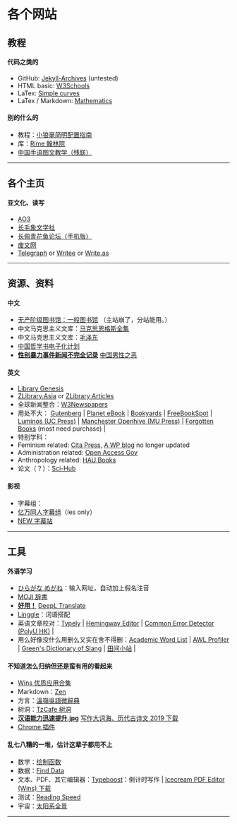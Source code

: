 # 各个网站

## 教程

#### 代码之类的

* GitHub: [Jekyll-Archives](https://github.com/jekyll/jekyll-archives) (untested)
* HTML basic: [W3Schools](https://www.w3schools.com/)
* LaTex: [Simple curves](https://www.overleaf.com/learn/latex/LaTeX_Graphics_using_TikZ:_A_Tutorial_for_Beginners_(Part_1)%E2%80%94Basic_Drawing)
* LaTex / Markdown: [Mathematics](https://www.calvin.edu/~rpruim/courses/s341/S17/from-class/MathinRmd.html)

#### 别的什么的

* 教程：[小狼毫简明配置指南](https://www.jianshu.com/p/296bba666604?open=1)
* 库：[Rime 翰林院](https://github.com/rime-aca)
* [中国手语图文教学（残联）](http://www.cdpf.org.cn/special/zgsy/node_305701.htm)

-----

## 各个主页

#### 亚文化、读写

* [AO3](https://archiveofourown.org/)
* [长毛象文学社](https://mastodonnovelclub.boards.net/)
* [长佩青花鱼论坛（手机版）](https://allcp.net/forum.php?mobile=yes)
* [废文网](https://sosad.fun/)
* [Telegraph](https://telegra.ph/) or [Writee]() or [Write.as]()

-----

## 资源、资料

#### 中文

* [无产阶级图书馆：一般图书馆](https://library.proletarian.me/My_library_table.php) （主站崩了，分站能用。）
* 中文马克思主义文库：[马克思恩格斯全集](https://www.marxists.org/chinese/marx-engels/index.htm)
* 中文马克思主义文库：[毛泽东](https://www.marxists.org/chinese/maozedong/index.htm)
* [中国哲学书电子化计划](https://ctext.org/pre-qin-and-han/zhs)
* <u><b>性别暴力事件新闻不完全记录</b></u> [中国男性之恶](https://cnwoman-bot.github.io/evil-man/)

#### 英文

* [Library Genesis](http://gen.lib.rus.ec/)
* [ZLibrary.Asia](https://b-ok.as/) or [ZLibrary Articles](https://booksc.org/)
* 全球新闻整合：[W3Newspapers](https://www.w3newspapers.com/)
* 用处不大：
[Gutenberg](http://www.gutenberg.org/) | [Planet eBook](https://www.planetebook.com/) | [Bookyards](https://www.bookyards.com/en) | [FreeBookSpot](http://www.freebookspot.es/) | [Luminos (UC Press)](https://www.luminosoa.org/site/) | [Manchester Openhive (MU Press)](https://www.manchesteropenhive.com/) | [Forgotten Books](https://www.forgottenbooks.com/en) (most need purchase) |
* 特别学科：
 * Feminism related: [Cita Press](https://citapress.org/#home), [A WP blog](https://12rec5.wordpress.com/) no longer updated
 * Administration related: [Open Access Gov](https://www.openaccessgovernment.org/)
 * Anthropology related: [HAU Books](https://haubooks.org/)
* 论文（？）：[Sci-Hub](https://sci-hub.tw/)

#### 影视

* 字幕组：
 * [亿万同人字幕组](http://ywtrzm.com/)（les only）
 * [NEW 字幕站](https://newzmz.com/index.html)

-----

## 工具

#### 外语学习

* [ひらがな めがね](http://www.hiragana.jp/index.html)：输入网址，自动加上假名注音
* [MOJI 辞書](https://www.mojidict.com/)
* <u><b>好用！</b></u> [DeepL Translate](https://www.deepl.com/translator)
* [Linggle](https://linggle.com/)：词语搭配
* 英语文章校对：[Typely](https://typely.com/) | [Hemingway Editor](http://www.hemingwayapp.com/) | [Common Error Detector (PolyU HK)](http://www2.elc.polyu.edu.hk/cill/errordetector.htm) |
* 用么好像没什么用删么又实在舍不得删：[Academic Word List](http://www.uefap.com/vocab/select/awl.htm) | [AWL Profiler](http://www4.caes.hku.hk/vocabulary/profile.htm) | [Green's Dictionary of Slang](https://greensdictofslang.com/) | [田间小站](https://www.tjxz.cc/) |

#### 不知道怎么归纳但还是蛮有用的看起来

* [Wins 优质应用合集](https://github.com/Awesome-Windows/Awesome)
* Markdown：[Zen](https://zen.unit.ms/)
* 方言：[溫嶺吳語微辭典](https://qaanlid.wordpress.com/?tdsourcetag=s_pcqq_aiomsg)
* 树洞：[TzCafe 树洞](https://forms.yandex.com/u/5e26953f119d8b0d0aa434fc/)
* <u><b>汉语能力迅速提升.jpg</b></u> [写作大词海、历代古诗文 2019 下载](http://www.zhsc.com/indexgb.htm)
* [Chrome 插件](https://chrome.zzzmh.cn/index)

#### 乱七八糟的一堆，估计这辈子都用不上

* 数学：[绘制函数](https://zh.numberempire.com/graphingcalculator.php)
* 数据：[Find Data](https://www.icpsr.umich.edu/web/pages/ICPSR/index.html)
* 文本、PDF、其它编辑器：[Typeboost](https://www.typeboost.io/)：倒计时写作 |  [Icecream PDF Editor (Wins) 下载](https://icecreamapps.com/PDF-Editor/)
* 测试：[Reading Speed](http://pages.email.nypl.org/speed-read/index?PromoSrc=2016_Speed_Reading_Quiz_FB&utm_source=Facebook&utm_medium=referral&utm_term=2016SpeedReadingQuiz&utm_content=FB02&utm_campaign=2016SpeedReadingQuiz)
* 宇宙：[太阳系全景](https://720yun.com/t/eb42ejpvu1a?scene_id=365147)

-----
